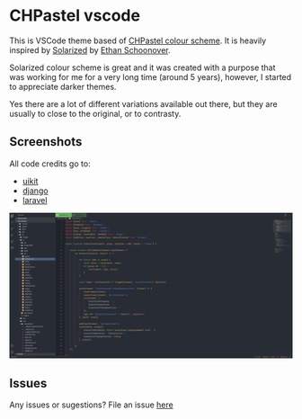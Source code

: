 # CHPastel vscode
This is VSCode theme based of [CHPastel colour scheme](https://caasi.dev/post/chpastel/). It is heavily inspired by [Solarized](https://ethanschoonover.com/solarized/) by [Ethan Schoonover](https://ethanschoonover.com/).

Solarized colour scheme is great and it was created with a purpose that was working for me for a very long time (around 5 years), however, I started to appreciate darker themes.

Yes there are a lot of different variations available out there, but they are usually to close to the original, or to contrasty.

## Screenshots
All code credits go to:
- [uikit](https://github.com/uikit/uikit)
- [django](https://github.com/django/django)
- [laravel](https://github.com/laravel/laravel)

![JavaScript](https://github.com/caasi-dev/chpastel-vscode/raw/main/images/js.png)

## Issues
Any issues or sugestions? File an issue [here](https://gitlab.com/chpastel/chpastel-vscode/-/issues)

